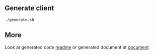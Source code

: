 ## Generate client

```ssh
./generate.sh
```

## More
Look at generated code [readme](client/README.md)
or generated document at [document](document/index.html)
